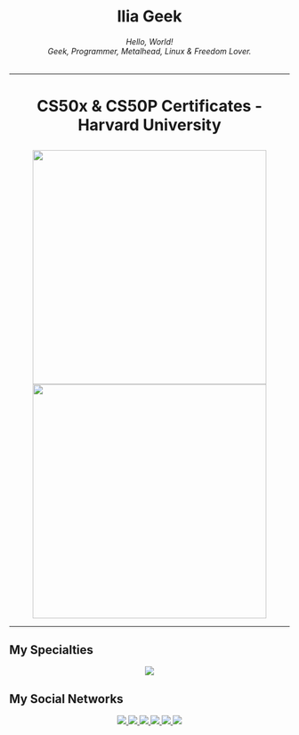 <h1 align="center">
  Ilia Geek
</h1>

<h6 align="center">Hello, World!
<br>
Geek, Programmer, Metalhead, Linux & Freedom Lover.
</h4>

* * *

<h1>
<p align="center">
CS50x & CS50P Certificates - Harvard University
</p>
</h1>

<p align="center">
<img src="CS50x.png" width="420">
<img src="CS50P.png" width="420">
</p>

* * *

## My Specialties

<p align="center">
  <a>
    <img src="https://skillicons.dev/icons?i=git,vim,neovim,html,css,py,bootstrap,ps,ai">
  </a>
</p>

## My Social Networks

<p align="center">
  <a href="https://www.instagram.com/iliageek">
    <img src="https://skillicons.dev/icons?i=instagram">
  </a>
    <a href="https://www.x.com/iliageek">
    <img src="https://skillicons.dev/icons?i=twitter">
  </a>
    </a>
    <a href="https://www.linkedin.com/in/ilia-asadi-097271335">
    <img src="https://skillicons.dev/icons?i=linkedin">
  </a>
    <a href="https://www.github.com/iliageek">
    <img src="https://skillicons.dev/icons?i=github">
  </a>
    <a href="https://www.gitlab.com/iliageek">
    <img src="https://skillicons.dev/icons?i=gitlab">
  </a>
      <a href="iliaasadi01@gmail.com">
    <img src="https://skillicons.dev/icons?i=gmail">
  </a>
</p>
